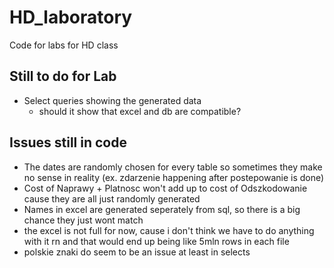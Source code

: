 # HD_laboratory
Code for labs for HD class

## Still to do for Lab
* Select queries showing the generated data
  * should it show that excel and db are compatible? 

## Issues still in code
* The dates are randomly chosen for every table so sometimes they make no sense in reality (ex. zdarzenie happening after postepowanie is done)
* Cost of Naprawy + Platnosc won't add up to cost of Odszkodowanie cause they are all just randomly generated
* Names in excel are generated seperately from sql, so there is a big chance they just wont match
* the excel is not full for now, cause i don't think we have to do anything with it rn and that would end up being like 5mln rows in each file
* polskie znaki do seem to be an issue at least in selects